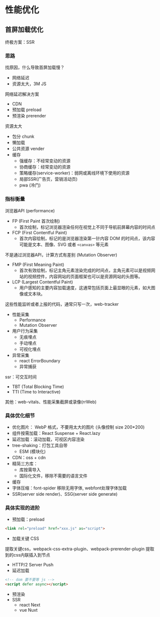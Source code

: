 # 性能优化

## 首屏加载优化

终极方案：SSR

### 思路

找原因，什么导致首屏加载慢？

- 网络延迟
- 资源太大，3M JS

网络延迟解决方案

- CDN
- 预加载 preload
- 预渲染 prerender

资源太大

- 包分 chunk
- 懒加载
- 公共资源 vender
- 缓存
  - 强缓存：不经常变动的资源
  - 协商缓存：经常变动的资源
  - 策略缓存(service-worker)：弱网或离线环境下使用的资源
  - 局部SSR(广告页，营销活动页)
  - pwa (冷门)

### 指标衡量

浏览器API (performance)

- FP (First Paint 首次绘制)
  - 首次绘制，标记浏览器渲染任何在视觉上不同于导航前屏幕内容的时间点
- FCP (First Contentful Paint)
  - 首次内容绘制，标记的是浏览器渲染第一针内容 DOM 的时间点，该内容可能是文本、图像、SVG 或者 `<canvas>` 等元素

不是通过浏览器API，计算方式有差别 (Mutation Observer)

- FMP (First Meaning Paint)
  - 首次有效绘制，标记主角元素渲染完成的时间点，主角元素可以是视频网站的视频控件，内容网站的页面框架也可以是资源网站的头图等。 
- LCP (Largest Contentful Paint)
  - 用户感知的主要内容加载速度，这通常包括页面上最显眼的元素，如大图像或文本块。

这些性能监听或者上报的代码，通常只写一次，web-tracker
- 性能采集
  - Performance
  - Mutation Observer
- 用户行为采集
  - 无痕埋点
  - 手动埋点
  - 可视化埋点
- 异常采集
  - react  ErrorBoundary
  - 异常捕获

ssr：可交互时间

 - TBT (Total Blocking Time)
 - TTI (Time to Interactive)

其他：web-vitals、性能采集截屏或录像(rrWeb)

### 具体优化细节

- 优化图片： WebP 格式，不要用太大的图片 (头像控制 size 200*200)
- 组件按需加载：React Suspense + React.lazy
- 延迟加载：滚动加载，可视区内容渲染
- tree-shaking：打包工具自带
  - ESM (模块化) 
- CDN：oss + cdn
- 精简三方库：
  - 库按需导入
  - 国际化文件，移除不需要的语言文件
- 缓存
- 字体压缩：font-spider 移除无用字体, webfont处理字体加载
- SSR(server side render)、SSG(server side generate)

### 具体实现的进阶

- 预加载：preload

```html
<link rel="preload" href="xxx.js" as="script">
```

- 加载关键 CSS

提取关键css，webpack-css-extra-plugin、webpack-prerender-plugin
提取到的css内联插入到节点

- HTTP/2 Server Push
- 延迟加载

```html
<!-- dom 要不要等 js -->
<script defer async></script>
```

- 预渲染
- SSR
  - react Next
  - vue Nuxt